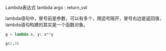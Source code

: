Lambda表达式
lambda args : return_val

lambda语句中，冒号前是参数，可以有多个，用逗号隔开，冒号右边是返回值，lambda语句构建的其实是一个函数对象。
```python
g = lambda x, y: x**y

g(2,3)
```